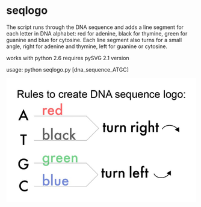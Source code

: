 # seqlogo

The script runs through the DNA sequence and adds a line segment for each letter in DNA alphabet: red for adenine, black for  thymine, green for guanine and blue for cytosine. Each line segment also turns for a small angle, right for adenine and thymine, left for guanine or cytosine.

works with python 2.6
requires pySVG 2.1 version

usage: python seqlogo.py [dna_sequence_ATGC]

![Alt text](https://github.com/vovalive/seqlogo/blob/master/photo5300770988465694678.jpg?raw=true "Title")

